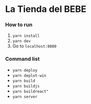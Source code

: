 # La Tienda del BEBE
### How to run
1. `yarn install`
2. `yarn dev`
3. Go to `localhost:8080`

### Command list
* `yarn deploy`
* `yarn deplot-win`
* `yarn build`
* `yarn buildjs`
* `yarn buildreact"`
* `yarn server`